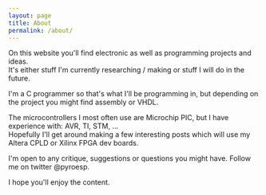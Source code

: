 ```yaml
---
layout: page
title: About
permalink: /about/
---
```


On this website you'll find electronic as well as programming projects and ideas.  
It's either stuff I'm currently researching / making or stuff I will do in the future.

I'm a C programmer so that's what I'll be programming in, but depending on the project you might find assembly or VHDL.

The microcontrollers I most often use are Microchip PIC, but I have experience with: AVR, TI, STM, ...  
Hopefully I'll get around making a few interesting posts which will use my Altera CPLD or Xilinx FPGA dev boards.

I'm open to any critique, suggestions or questions you might have.
Follow me on twitter @pyroesp.

I hope you'll enjoy the content.
